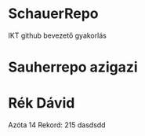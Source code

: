 # SchauerRepo
IKT github bevezető gyakorlás
# Sauherrepo azigazi
# Rék Dávid
Azóta 14
Rekord: 215
dasdsdd
